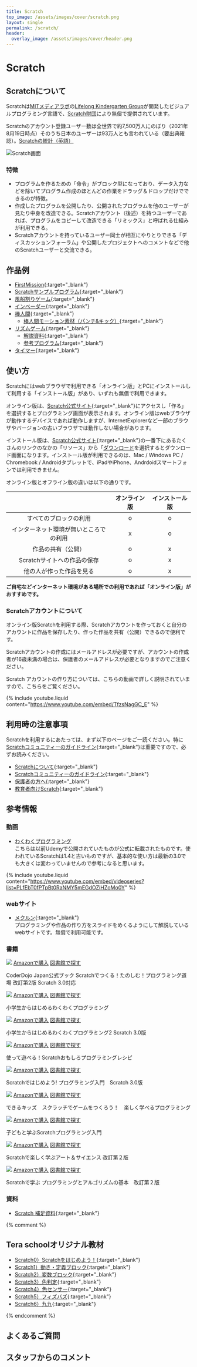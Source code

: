 ```yaml
---
title: Scratch
top_image: /assets/images/cover/scratch.png
layout: single
permalink: /scratch/
header:
  overlay_image: /assets/images/cover/header.png
---
```

# Scratch
## Scratchについて
Scratchは[MITメディアラボ](https://www.media.mit.edu)の[Lifelong Kindergarten Group](https://www.media.mit.edu/groups/lifelong-kindergarten/overview/)が開発したビジュアルプログラミング言語で、[Scratch財団](https://www.scratchfoundation.org/)により無償で提供されています。

Scratchのアカウント登録ユーザー数は全世界で約7,500万人にのぼり（2021年8月19日時点）そのうち日本のユーザーは93万人とも言われている（要出典確認）。[Scratchの統計（英語）](https://scratch.mit.edu/statistics/)

![Scratch画面](/assets/images/screen/scratch.png)

### 特徴
- プログラムを作るための「命令」がブロック型になっており、データ入力などを除いてプログラム作成のほとんどの作業をドラッグ＆ドロップだけでできるのが特徴。
- 作成したプログラムを公開したり、公開されたプログラムを他のユーザーが見たり中身を改造できる。Scratchアカウント（後述）を持つユーザーであれば、プログラムをコピーして改造できる「リミックス」と呼ばれる仕組みが利用できる。
- Scratchアカウントを持っているユーザー同士が相互にやりとりできる「ディスカッションフォーラム」や公開したプロジェクトへのコメントなどで他のScratchユーザーと交流できる。

## 作品例
- [FirstMission](https://scratch.mit.edu/projects/68155398/){:target="_blank"}
- [Scratchサンプルプログラム](https://scratch.mit.edu/projects/264543197/){:target="_blank"}
- [風船割りゲーム](https://scratch.mit.edu/projects/335964929/){:target="_blank"}
- [インベーダー](https://scratch.mit.edu/projects/240742062/){:target="_blank"}
- [棒人間](https://scratch.mit.edu/projects/335965017/){:target="_blank"}
    - [棒人間モーション素材（パンチ&キック）](https://scratch.mit.edu/projects/343607140/){:target="_blank"}
- [リズムゲーム](https://scratch.mit.edu/projects/335965068/){:target="_blank"}
    - [解説資料](https://drive.google.com/file/d/1FHda8CV1BfjV05ZOC2R-Z2Lvj8vCOHGA/view){:target="_blank"}
    - [参考プログラム](https://scratch.mit.edu/projects/351385971/editor){:target="_blank"}
- [タイマー](https://scratch.mit.edu/projects/321676224/){:target="_blank"}

## 使い方
Scratchにはwebブラウザで利用できる「オンライン版」とPCにインストールして利用する「インストール版」があり、いずれも無償で利用できます。

オンライン版は、[Scratch公式サイト](https://scratch.mit.edu/){:target="_blank"}にアクセスし「作る」を選択するとプログラミング画面が表示されます。オンライン版はwebブラウザが動作するデバイスであれば動作しますが、InternetExplorerなど一部のブラウザやバージョンの古いブラウザでは動作しない場合があります。

インストール版は、[Scratch公式サイト](https://scratch.mit.edu/){:target="_blank"}の一番下にあるたくさんのリンクのなかの「リソース」から「[ダウンロード](https://scratch.mit.edu/download)を選択するとダウンロード画面になります。インストール版が利用できるのは、Mac / Windows PC / Chromebook / Androidタブレットで、iPadやiPhone、Andrdoidスマートフォンでは利用できません。

オンライン版とオフライン版の違いは以下の通りです。

||オンライン版|インストール版|
|:--:|:--:|:--:|
|すべてのブロックの利用|o|o|
|インターネット環境が無いところでの利用|x|o|
|作品の共有（公開）|o|x|
|Scratchサイトへの作品の保存|o|x|
|他の人が作った作品を見る|o|x|

**ご自宅などインターネット環境がある場所での利用であれば「オンライン版」がおすすめです。**

### Scratchアカウントについて
オンライン版Scratchを利用する際、Scratchアカウントを作っておくと自分のアカウントに作品を保存したり、作った作品を共有（公開）できるので便利です。

Scratchアカウントの作成にはメールアドレスが必要ですが、アカウントの作成者が16歳未満の場合は、保護者のメールアドレスが必要となりますのでご注意ください。

Scratch アカウントの作り方については、こちらの動画で詳しく説明されていますので、こちらをご覧ください。

{% include youtube.liquid content="https://www.youtube.com/embed/TfzsNagGC_E" %}

## 利用時の注意事項
Scratchを利用するにあたっては、まず以下のページをご一読ください。特に[Scratchコミュニティーのガイドライン](https://scratch.mit.edu/community_guidelines){:target="_blank"}は重要ですので、必ずお読みください。

- [Scratchについて](https://scratch.mit.edu/about){:target="_blank"}
- [Scratchコミュニティーのガイドライン](https://scratch.mit.edu/community_guidelines){:target="_blank"}
- [保護者の方へ](https://scratch.mit.edu/parents/){:target="_blank"}
- [教育者向けScratch](https://scratch.mit.edu/educators/){:target="_blank"}

## 参考情報

### 動画
- [わくわくプログラミング](https://www.youtube.com/playlist?list=PLfEbT0fPTpBt0RaNMY5mEGdOZiHZoMo0Y)  
こちらは以前Udemyで公開されていたものが公式に転載されたものです。使われているScratchは1.4と古いものですが、基本的な使い方は最新の3.0でも大きくは変わっていませんので参考になると思います。

{% include youtube.liquid content="https://www.youtube.com/embed/videoseries?list=PLfEbT0fPTpBt0RaNMY5mEGdOZiHZoMo0Y" %}

### webサイト
- [メクルン](https://mekurun.com){:target="_blank"}  
プログラミングや作品の作り方をスライドをめくるようにして解説しているwebサイトです。無償で利用可能です。

### 書籍
<div class="bookshelf">
	<div class="book">
		<img class="cover" src="https://cover.openbd.jp/9784800712387.jpg">
		<a class="btn amazon" href="https://amazon.jp/dp/4800712386" target="blank">Amazonで購入</a>
		<a class="btn library" href="https://calil.jp/book/4800712386" target="blank">図書館で探す</a>
		<p class="title">CoderDojo Japan公式ブック         Scratchでつくる！たのしむ！プログラミング道場 改訂第2版 Scratch 3.0対応</p>
	</div>
	<div class="book">
		<img class="cover" src="https://cover.openbd.jp/9784822285159.jpg">
		<a class="btn amazon" href="https://amazon.jp/dp/4822285154" target="blank">Amazonで購入</a>
		<a class="btn library" href="https://calil.jp/book/4822285154" target="blank">図書館で探す</a>
		<p class="title">小学生からはじめるわくわくプログラミング</p>
	</div>
	<div class="book">
		<img class="cover" src="https://cover.openbd.jp/9784822286200.jpg">
		<a class="btn amazon" href="https://amazon.jp/dp/4822286207" target="blank">Amazonで購入</a>
		<a class="btn library" href="https://calil.jp/book/4822286207" target="blank">図書館で探す</a>
		<p class="title">小学生からはじめるわくわくプログラミング2 Scratch 3.0版</p>
	</div>
	<div class="book">
		<img class="cover" src="https://cover.openbd.jp/9784798159850.jpg">
		<a class="btn amazon" href="https://amazon.jp/dp/4798159859" target="blank">Amazonで購入</a>
		<a class="btn library" href="https://calil.jp/book/4798159859" target="blank">図書館で探す</a>
		<p class="title">使って遊べる！Scratchおもしろプログラミングレシピ</p>
	</div>
	<div class="book">
		<img class="cover" src="https://cover.openbd.jp/9784822286255.jpg">
		<a class="btn amazon" href="https://amazon.jp/dp/4822286258" target="blank">Amazonで購入</a>
		<a class="btn library" href="https://calil.jp/book/4822286258" target="blank">図書館で探す</a>
		<p class="title">Scratchではじめよう! プログラミング入門　Scratch 3.0版</p>
	</div>
	<div class="book">
		<img class="cover" src="/assets/images/no_image.png">
		<a class="btn amazon" href="https://amazon.jp/dp/4295009164" target="blank">Amazonで購入</a>
		<a class="btn library" href="https://calil.jp/book/4295009164" target="blank">図書館で探す</a>
		<p class="title">できるキッズ　スクラッチでゲームをつくろう！　楽しく学べるプログラミング</p>
	</div>
	<div class="book">
		<img class="cover" src="/assets/images/no_image.png">
		<a class="btn amazon" href="https://amazon.jp/dp/4295001317" target="blank">Amazonで購入</a>
		<a class="btn library" href="https://calil.jp/book/4295001317" target="blank">図書館で探す</a>
		<p class="title">子どもと学ぶScratchプログラミング入門</p>
	</div>
	<div class="book">
		<img class="cover" src="https://cover.openbd.jp/9784296070145.jpg">
		<a class="btn amazon" href="https://amazon.jp/dp/4296070142" target="blank">Amazonで購入</a>
		<a class="btn library" href="https://calil.jp/book/4296070142" target="blank">図書館で探す</a>
		<p class="title">Scratchで楽しく学ぶアート＆サイエンス 改訂第２版</p>
	</div>
	<div class="book">
		<img class="cover" src="/assets/images/no_image.png">
		<a class="btn amazon" href="https://amazon.jp/dp/4822286177" target="blank">Amazonで購入</a>
		<a class="btn library" href="https://calil.jp/book/4822286177" target="blank">図書館で探す</a>
		<p class="title">Scratchで学ぶ プログラミングとアルゴリズムの基本　改訂第２版</p>
	</div>
</div>

### 資料
- [Scratch 補足資料](https://docs.google.com/document/d/1BD5fTRX7ihLNrUrq-fiuGtyQgzIq2qxuXb02o6LKadw/edit){:target="_blank"}

{% comment %}

## Tera schoolオリジナル教材
 - [Scratch0）Scratchをはじめよう！](https://docs.google.com/document/d/1zGpG-K_EYTrKhw3F4C1R2YQROT75KMkG8ELqv7G-h1k/edit?usp=sharing){:target="_blank"}
 - [Scratch1）動き・定義ブロック](https://docs.google.com/document/d/1I96mF_u0RWC9_Qo7w_DmqbHS3fTF4Vn8sHiv6uY4PNs/edit?usp=sharing){:target="_blank"}
 - [Scratch2）変数ブロック](https://docs.google.com/document/d/1Ggz71P8RxrYlns82OvOCQWpGmulz3WDxE3QZzWiIrvw/edit?usp=sharing){:target="_blank"}
 - [Scratch3）色判定](https://docs.google.com/document/d/1-WgdBU6TNeV4G7_53qYL2qO9fqkwHn1DlUgn5Pe-Zug/edit?usp=sharing){:target="_blank"}
 - [Scratch4）色センサー](https://docs.google.com/document/d/1dCY_UUJ1tY5MLPyjRcR0wjQgykw9Hnuw-Ul3fNnEpE0/edit?usp=sharing){:target="_blank"}
 - [Scratch5）フィズバズ](https://docs.google.com/document/d/1-loDFBBmnmuUUA5Rd00AhqBUv6FQ9OmtjLQ8En3y7i4/edit?usp=sharing){:target="_blank"}
 - [Scratch6）九九](https://docs.google.com/document/d/1ew41jiwAQGYDRU0bXnaKhSats8aiB4GW4NNILonB2hg/edit?usp=sharing){:target="_blank"}

{% endcomment %}

## よくあるご質問

## スタッフからのコメント
